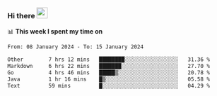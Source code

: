 ### Hi there <a href="https://www.gautamkrishnar.com/"><img src="https://media.giphy.com/media/hvRJCLFzcasrR4ia7z/giphy.gif" width="25px"></a>

📊 **This week I spent my time on**

<!--START_SECTION:waka-->

```txt
From: 08 January 2024 - To: 15 January 2024

Other        7 hrs 12 mins   ████████░░░░░░░░░░░░░░░░░   31.36 %
Markdown     6 hrs 22 mins   ███████░░░░░░░░░░░░░░░░░░   27.70 %
Go           4 hrs 46 mins   █████▒░░░░░░░░░░░░░░░░░░░   20.78 %
Java         1 hr 16 mins    █▒░░░░░░░░░░░░░░░░░░░░░░░   05.58 %
Text         59 mins         █░░░░░░░░░░░░░░░░░░░░░░░░   04.29 %
```

<!--END_SECTION:waka-->
